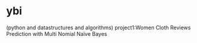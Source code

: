 # ybi
(python and datastructures and algorithms)
project1:Women Cloth Reviews Prediction with Multi Nomial Naïve Bayes
